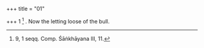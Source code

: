 +++
title = "01"

+++
1 [^1] . Now the letting loose of the bull.


[^1]:  9, 1 seqq. Comp. Śāṅkhāyana III, 11.

